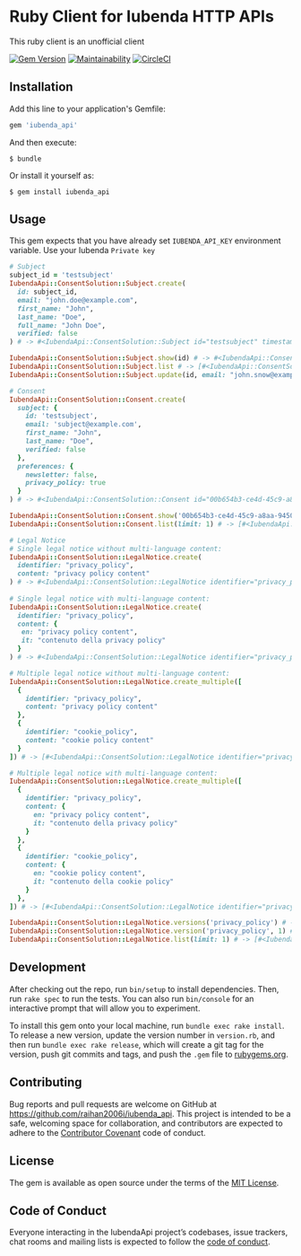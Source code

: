 # Ruby Client for Iubenda HTTP APIs

This ruby client is an unofficial client

[![Gem Version](https://badge.fury.io/rb/iubenda_api.svg)](https://badge.fury.io/rb/iubenda_api) [![Maintainability](https://api.codeclimate.com/v1/badges/4dbfa40f66bcac425417/maintainability)](https://codeclimate.com/github/raihan2006i/iubenda_api/maintainability) [![CircleCI](https://circleci.com/gh/raihan2006i/iubenda_api.svg?style=svg)](https://circleci.com/gh/raihan2006i/iubenda_api)

## Installation

Add this line to your application's Gemfile:

```ruby
gem 'iubenda_api'
```

And then execute:

    $ bundle

Or install it yourself as:

    $ gem install iubenda_api

## Usage

This gem expects that you have already set `IUBENDA_API_KEY` environment variable. Use your Iubenda `Private key`

```ruby
# Subject
subject_id = 'testsubject'
IubendaApi::ConsentSolution::Subject.create(
  id: subject_id,
  email: "john.doe@example.com",
  first_name: "John",
  last_name: "Doe",
  full_name: "John Doe",
  verified: false
) # -> #<IubendaApi::ConsentSolution::Subject id="testsubject" timestamp="2019-11-05T11:33:20.039Z">

IubendaApi::ConsentSolution::Subject.show(id) # -> #<IubendaApi::ConsentSolution::Subject email="john.doe@example.com" first_name="John" full_name=nil id="testsubject" last_name="Doe" owner_id="10240" preferences=nil timestamp="2019-11-05T11:33:20+00:00" verified=false>
IubendaApi::ConsentSolution::Subject.list # -> [#<IubendaApi::ConsentSolution::Subject email="john.doe@example.com" first_name="John" full_name=nil id="testsubject" last_name="Doe" owner_id="10240" preferences=nil timestamp="2019-11-05T11:33:20+00:00" verified=false>, ...]
IubendaApi::ConsentSolution::Subject.update(id, email: "john.snow@example.com", first_name: "John", last_name: "Snow", full_name: 'John Snow') # -> #<IubendaApi::ConsentSolution::Subject id="testsubject" timestamp="2019-11-05T11:33:20.039Z">

# Consent
IubendaApi::ConsentSolution::Consent.create(
  subject: {
    id: 'testsubject',
    email: 'subject@example.com',
    first_name: "John",
    last_name: "Doe",
    verified: false
  },
  preferences: {
    newsletter: false,
    privacy_policy: true
  }
) # -> #<IubendaApi::ConsentSolution::Consent id="00b654b3-ce4d-45c9-a8aa-9450551579c0" timestamp="2019-11-05T11:33:20.039Z">

IubendaApi::ConsentSolution::Consent.show('00b654b3-ce4d-45c9-a8aa-9450551579c0') # -> #<IubendaApi::ConsentSolution::Consent id="00b654b3-ce4d-45c9-a8aa-9450551579c0", ...>
IubendaApi::ConsentSolution::Consent.list(limit: 1) # -> [#<IubendaApi::ConsentSolution::Consent id="00b654b3-ce4d-45c9-a8aa-9450551579c0", ...>, ...]

# Legal Notice
# Single legal notice without multi-language content:
IubendaApi::ConsentSolution::LegalNotice.create(
  identifier: "privacy_policy",
  content: "privacy policy content"
) # -> #<IubendaApi::ConsentSolution::LegalNotice identifier="privacy_policy" version=1 timestamp="2019-12-13T14:56:00Z">
 
# Single legal notice with multi-language content:
IubendaApi::ConsentSolution::LegalNotice.create(
  identifier: "privacy_policy",
  content: {
   en: "privacy policy content",
   it: "contenuto della privacy policy"
  }
) # -> #<IubendaApi::ConsentSolution::LegalNotice identifier="privacy_policy" version=1 timestamp="2019-12-13T14:56:00Z">

# Multiple legal notice without multi-language content:
IubendaApi::ConsentSolution::LegalNotice.create_multiple([
  {
    identifier: "privacy_policy",
    content: "privacy policy content"
  },
  {
    identifier: "cookie_policy",
    content: "cookie policy content"
  }
]) # -> [#<IubendaApi::ConsentSolution::LegalNotice identifier="privacy_policy" version=1 timestamp="2019-12-13T14:56:00Z">, #<IubendaApi::ConsentSolution::LegalNotice identifier="cookie_policy" version=1 timestamp="2019-12-13T14:56:00Z">]

# Multiple legal notice with multi-language content:
IubendaApi::ConsentSolution::LegalNotice.create_multiple([
  {
    identifier: "privacy_policy",
    content: {
      en: "privacy policy content",
      it: "contenuto della privacy policy"
    }
  },
  {
    identifier: "cookie_policy",
    content: {
      en: "cookie policy content",
      it: "contenuto della cookie policy"
    }
  },
]) # -> [#<IubendaApi::ConsentSolution::LegalNotice identifier="privacy_policy" version=1 timestamp="2019-12-13T14:56:00Z">, #<IubendaApi::ConsentSolution::LegalNotice identifier="cookie_policy" version=1 timestamp="2019-12-13T14:56:00Z">]

IubendaApi::ConsentSolution::LegalNotice.versions('privacy_policy') # -> [#<IubendaApi::ConsentSolution::LegalNotice identifier="privacy_policy" version=1 timestamp="2019-11-07T16:18:05+00:00" content=#<Hashie::Mash>, ...]
IubendaApi::ConsentSolution::LegalNotice.version('privacy_policy', 1) # -> #<IubendaApi::ConsentSolution::LegalNotice identifier="privacy_policy" version=1 timestamp="2019-11-07T16:18:05+00:00" content=#<Hashie::Mash> 
IubendaApi::ConsentSolution::LegalNotice.list(limit: 1) # -> [#<IubendaApi::ConsentSolution::LegalNotice content=#<Hashie::Mash it="https://example.com/privacy_policy.pdf"> id="10298_privacy_policy" identifier="privacy_policy" owner_id="1000" timestamp="2019-11-22T14:12:06+00:00" version=1>, ...]

```

## Development

After checking out the repo, run `bin/setup` to install dependencies. Then, run `rake spec` to run the tests. You can also run `bin/console` for an interactive prompt that will allow you to experiment.

To install this gem onto your local machine, run `bundle exec rake install`. To release a new version, update the version number in `version.rb`, and then run `bundle exec rake release`, which will create a git tag for the version, push git commits and tags, and push the `.gem` file to [rubygems.org](https://rubygems.org).


## Contributing

Bug reports and pull requests are welcome on GitHub at https://github.com/raihan2006i/iubenda_api. This project is intended to be a safe, welcoming space for collaboration, and contributors are expected to adhere to the [Contributor Covenant](http://contributor-covenant.org) code of conduct.

## License

The gem is available as open source under the terms of the [MIT License](https://opensource.org/licenses/MIT).

## Code of Conduct

Everyone interacting in the IubendaApi project’s codebases, issue trackers, chat rooms and mailing lists is expected to follow the [code of conduct](https://github.com/[USERNAME]/iubenda_api/blob/master/CODE_OF_CONDUCT.md).
